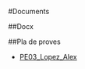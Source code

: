 #Documents

##Docx

##Pla de proves
  - [PE03_Lopez_Alex]([url](https://docs.google.com/spreadsheets/d/1PUUiSxxYjBp3Adiq4P_lOEhOrG7Xi-2lRZ8lX1o36h8/edit?usp=sharing))
